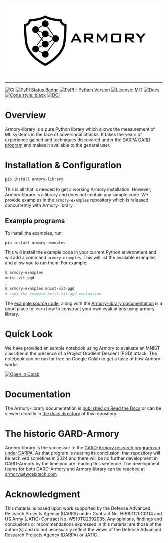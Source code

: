 ![charmory logo](docs/assets/armory-logo.png)

---

[![CI][ci-badge]][ci-url]
[![PyPI Status Badge][pypi-badge]][pypi-url]
[![PyPI - Python Version][python-badge]][python-url]
[![License: MIT][license-badge]][license-url]
[![Docs][docs-badge]][docs-url]
[![Code style: black][style-badge]][style-url]
[![DOI](https://zenodo.org/badge/673882087.svg)](https://zenodo.org/doi/10.5281/zenodo.10041829)

# Overview

Armory-library is a pure Python library which allows the measurement of ML systems in
the face of adversarial attacks. It takes the years of experience gained and techniques
discovered under the [DARPA GARD program][gardproject] and makes it available to the
general user.


# Installation & Configuration

```bash
pip install armory-library
```

This is all that is needed to get a working Armory installation. However, Armory-library
is a library and does not contain any sample code. We provide examples in the
`armory-examples` repository which is released concurrently with Armory-library.

## Example programs

To install the examples, run:

```bash
pip install armory-examples
```

This will install the example code in your current Python environment and will add
a command `armory-examples`. This will list the available examples and allow you
to run them. For example:

```bash
$ armory-examples
mnist-vit-pgd
…
$ armory-examples mnist-vit-pgd
# runs the example mnist-vit-pgd evaluation
```

The [example source code][example-src], along with the [Armory-library
documentation](docs/index.md) is a good place to learn how to construct your own
evaluations using armory-library.

# Quick Look

We have provided an sample notebook using Armory to evaluate an MNIST classifier
in the presence of a Project Gradient Descent (PGD) attack. The notebook can be
run for free on Google Colab to get a taste of how Armory works.

[![Open In Colab][colab-badge]][colab-url]

# Documentation

The Armory-library documentation is [published on Read the Docs][docs-url] or
can be viewed directly in [the docs directory](docs/index.md) of this repository.

# The historic GARD-Armory

Armory-library is the successor to the [GARD-Armory research program run under
DARPA][GARD-Armory]. As that program is nearing its conclusion, that repository
will be archived sometime in 2024 and there will be no further development in
GARD-Armory by the time you are reading this sentence. The development teams
for both GARD-Armory and Armory-library can be reached at <armory@twosixtech.com>

# Acknowledgment

This material is based upon work supported by the Defense Advanced Research Projects
Agency (DARPA) under Contract No. HR001120C0114 and US Army (JATIC) Contract No.
W519TC2392035. Any opinions, findings and conclusions or recommendations expressed in
this material are those of the author(s) and do not necessarily reflect the views of the
Defense Advanced Research Projects Agency (DARPA) or JATIC.



<!-- https://www.markdownguide.org/basic-syntax/#reference-style-links -->
[ci-badge]: https://github.com/twosixlabs/armory-library/actions/workflows/ci.yml/badge.svg
[ci-url]: https://github.com/twosixlabs/armory-library/actions/
[pypi-badge]: https://badge.fury.io/py/armory-library.svg
[pypi-url]: https://pypi.org/project/armory-library
[python-badge]: https://img.shields.io/pypi/pyversions/armory-library
[python-url]: https://pypi.org/project/armory-library
[license-badge]: https://img.shields.io/badge/License-MIT-yellow.svg
[license-url]: https://opensource.org/licenses/MIT
[docs-badge]: https://readthedocs.org/projects/armory/badge/
[docs-url]: https://readthedocs.org/projects/armory/
[style-badge]: https://img.shields.io/badge/code%20style-black-000000.svg
[style-url]: https://github.com/ambv/black
[gardproject]: https://www.gardproject.org
[colab-badge]: https://colab.research.google.com/assets/colab-badge.svg
[colab-url]: https://colab.research.google.com/github/twosixlabs/armory-library/master/examples/notebooks/armory_colab_example.ipynb
[example-src]: https://github.com/twosixlabs/armory-library/tree/master/examples/src/armory/examples
[GARD-Armory]: https://github.com/twosixlabs/armory
